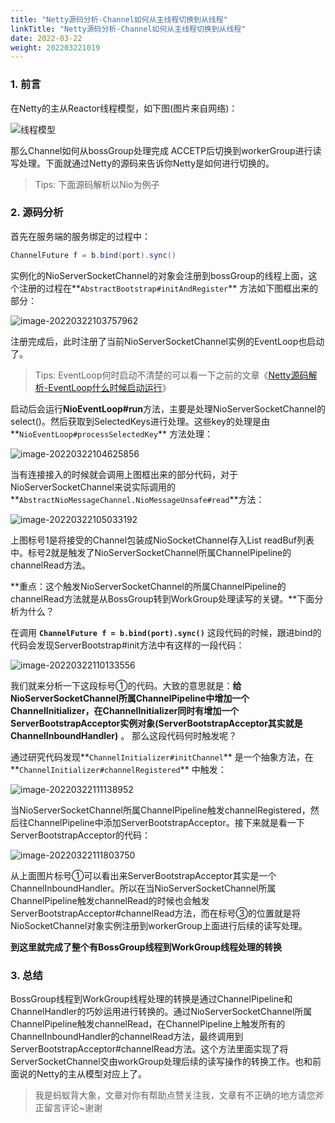 ```yaml
---
title: "Netty源码分析-Channel如何从主线程切换到从线程"
linkTitle: "Netty源码分析-Channel如何从主线程切换到从线程"
date: 2022-03-22
weight: 202203221019
---
```


### 1. 前言

在Netty的主从Reactor线程模型，如下图(图片来自网络)：

![线程模型](https://github.com/mxsm/document/blob/master/image/netty/NettyServer%E5%A4%84%E7%90%86%E8%BF%9E%E6%8E%A5%E7%9A%84%E7%A4%BA%E6%84%8F%E5%9B%BE.png?raw=true)

那么Channel如何从bossGroup处理完成 ACCETP后切换到workerGroup进行读写处理。下面就通过Netty的源码来告诉你Netty是如何进行切换的。

> Tips: 下面源码解析以Nio为例子

### 2. 源码分析

首先在服务端的服务绑定的过程中：

```java
ChannelFuture f = b.bind(port).sync()
```

实例化的NioServerSocketChannel的对象会注册到bossGroup的线程上面，这个注册的过程在**`AbstractBootstrap#initAndRegister`** 方法如下图框出来的部分：

![image-20220322103757962](https://raw.githubusercontent.com/mxsm/picture/main/netty/channelhanlder/image-20220322103757962.png)

注册完成后，此时注册了当前NioServerSocketChannel实例的EventLoop也启动了。

> Tips: EventLoop何时启动不清楚的可以看一下之前的文章《[Netty源码解析-EventLoop什么时候启动运行](https://juejin.cn/post/7077562070715088926)》

启动后会运行**NioEventLoop#run**方法，主要是处理NioServerSocketChannel的select()。然后获取到SelectedKeys进行处理。这些key的处理是由**`NioEventLoop#processSelectedKey`** 方法处理：

![image-20220322104625856](https://raw.githubusercontent.com/mxsm/picture/main/netty/channelhanlder/image-20220322104625856.png)

当有连接接入的时候就会调用上图框出来的部分代码，对于NioServerSocketChannel来说实际调用的**`AbstractNioMessageChannel.NioMessageUnsafe#read`**方法：

![image-20220322105033192](https://raw.githubusercontent.com/mxsm/picture/main/netty/channelhanlder/image-20220322105033192.png)

上图标号1是将接受的Channel包装成NioSocketChannel存入List<Object> readBuf列表中。标号2就是触发了NioServerSocketChannel所属ChannelPipeline的channelRead方法。

**重点：这个触发NioServerSocketChannel的所属ChannelPipeline的channelRead方法就是从BossGroup转到WorkGroup处理读写的关键。**下面分析为什么？

在调用 **`ChannelFuture f = b.bind(port).sync()`** 这段代码的时候，跟进bind的代码会发现ServerBootstrap#init方法中有这样的一段代码：

![image-20220322110133556](https://raw.githubusercontent.com/mxsm/picture/main/netty/channelhanlder/image-20220322110133556.png)

我们就来分析一下这段标号①的代码。大致的意思就是：**给NioServerSocketChannel所属ChannelPipeline中增加一个ChannelInitializer，在ChannelInitializer同时有增加一个ServerBootstrapAcceptor实例对象(ServerBootstrapAcceptor其实就是ChannelInboundHandler)** 。  那么这段代码何时触发呢？ 

通过研究代码发现**`ChannelInitializer#initChannel`** 是一个抽象方法，在**`ChannelInitializer#channelRegistered`** 中触发：

![image-20220322111138952](https://raw.githubusercontent.com/mxsm/picture/main/netty/channelhanlder/image-20220322111138952.png)

当NioServerSocketChannel所属ChannelPipeline触发channelRegistered，然后往ChannelPipeline中添加ServerBootstrapAcceptor。接下来就是看一下ServerBootstrapAcceptor的代码：

![image-20220322111803750](https://raw.githubusercontent.com/mxsm/picture/main/netty/channelhanlder/image-20220322111803750.png)

从上面图片标号①可以看出来ServerBootstrapAcceptor其实是一个ChannelInboundHandler。所以在当NioServerSocketChannel所属ChannelPipeline触发channelRead的时候也会触发ServerBootstrapAcceptor#channelRead方法，而在标号③的位置就是将NioSocketChannel对象实例注册到workerGroup上面进行后续的读写处理。

**到这里就完成了整个有BossGroup线程到WorkGroup线程处理的转换**

### 3. 总结

BossGroup线程到WorkGroup线程处理的转换是通过ChannelPipeline和ChannelHandler的巧妙运用进行转换的。通过NioServerSocketChannel所属ChannelPipeline触发channelRead，在ChannelPipeline上触发所有的ChannelInboundHandler的channelRead方法，最终调用到ServerBootstrapAcceptor#channelRead方法。这个方法里面实现了将ServerSocketChannel交由workGroup处理后续的读写操作的转换工作。也和前面说的Netty的主从模型对应上了。



> 我是蚂蚁背大象，文章对你有帮助点赞关注我，文章有不正确的地方请您斧正留言评论~谢谢

